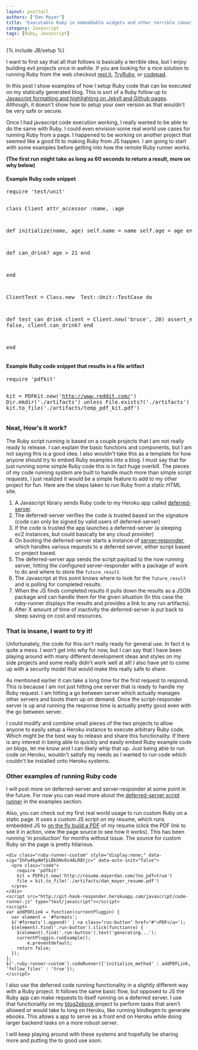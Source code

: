 ```yaml
---
layout: posttail
authors: ["Dan Mayer"]
title: "Executable Ruby in embeddable widgets and other terrible ideas"
category: Javascript
tags: [Ruby, Javascript]
---
```

{% include JB/setup %}

I want to first say that all that follows is basically a terrible idea, but I enjoy building evil projects once in awhile. If you are looking for a nice solution to running Ruby from the web checkout [repl.it](http://repl.it/languages/Ruby), [TryRuby](http://tryruby.org/levels/1/challenges/0), or [codepad](http://codepad.org/).

In this post I show examples of how I setup Ruby code that can be executed on my statically generated blog. This is sort of a Ruby follow up to [Javascript formatting and highlighting on Jekyll and Github pages](/javascript/2012/12/15/js-formatter-and-runner/). Although, it doesn't show how to setup your own version as that wouldn't be very safe or secure.

Once I had javascript code execution working, I really wanted to be able to do the same with Ruby. I could even envision some real world use cases for running Ruby from a page. I happened to be working on another project that seemed like a good fit to making Ruby from JS happen. I am going to start with some examples before getting into how the remote Ruby runner works.

__(The first run might take as long as 60 seconds to return a result, more on why below)__

#### Example Ruby code snippet

<div class="ruby-runner" data-sig="izI5aBu3xe1wL1C+y19Xyl4gZRw=">
  <pre class="code">
require 'test/unit'

class Client
  attr_accessor :name, :age
  
  def initialize(name, age)
    self.name = name
    self.age = age
  end

  def can_drink?
    age > 21
  end

end

ClientTest = Class.new <!--more--> Test::Unit::TestCase do

   def test_can_drink
     client = Client.new('bruce', 20)
     assert_equal false, client.can_drink?
   end

end
  </pre>
</div>


#### Example Ruby code snippet that results in a file artifact

<div class="ruby-runner" data-sig="qwfsvQGKZk77dBfNDz8KSaj5laQ=">
  <pre class="code">
require 'pdfkit'

kit = PDFKit.new('http://www.reddit.com/')
Dir.mkdir('./artifacts') unless File.exists?('./artifacts')
file = kit.to_file('./artifacts/temp_pdf_kit.pdf')
  </pre>
</div>

### Neat, How's it work?

The Ruby script running is based on a couple projects that I am not really ready to release. I can explain the basic functions and components, but I am not saying this is a good idea. I also wouldn't take this as a template for how anyone should try to embed Ruby examples into a blog. I must say that for just running some simple Ruby code this is in fact huge overkill. The pieces of my code running system are built to handle much more than simple script requests, I just realized it would be a simple feature to add to my other project for fun. Here are the steps taken to run Ruby from a static HTML site.

1. A Javascript library sends Ruby code to my Heroku app called [deferred-server](http://git-hook-responder.herokuapp.com/).
2. The deferred-server verifies the code is trusted based on the signature (code can only be signed by valid users of deferred-server)
3. If the code is trusted the app launches a deferred-server (a sleeping ec2 instances, but could basically be any cloud provider)
4. On booting the deferred-server starts a instance of [server-responder](https://github.com/danmayer/server_responder), which handles various requests to a deferred server, either script based or project based.
5. The deferred-server app sends the script payload to the now running server, hitting the configured server-responder with a package of work to do and where to store the `future_result`.
6. The Javascript at this point knows where to look for the `future_result` and is polling for completed results.
7. When the JS finds completed results it pulls down the results as a JSON package and can handle them for the given situation (In this case the ruby-runner displays the results and provides a link to any run artifacts).
8. After X amount of time of inactivity the deferred-server is put back to sleep saving on cost and resources. 

### That is insane, I want to try it!

Unfortunately, the code for this isn't really ready for general use. In fact it is quite a mess. I won't get into why for now, but I can say that I have been playing around with many different development ideas and styles on my side projects and some really didn't work well at all! I also have yet to come up with a security model that would make this really safe to share.

As mentioned earlier it can take a long time for the first request to respond. This is because I am not just hitting one server that is ready to handle my Ruby request. I am hitting a go between server which actually manages other servers and boots them up on demand. Once the script-responder server is up and running the response time is actually pretty good even with the go between server.

I could modify and combine small pieces of the two projects to allow anyone to easily setup a Heroku instance to execute arbitrary Ruby code. Which might be the best way to release and share this functionality. If there is any interest in being able to quickly and easily embed Ruby example code on blogs, let me know and I can likely whip that up. Just being able to run code on Heroku, wouldn't satisfy my needs as I wanted to run code which couldn't be installed onto Heroku systems.

### Other examples of running Ruby code

I will post more on deferred-server and server-responder at some point in the future. For now you can read more about the [deferred-server script runner](http://git-hook-responder.herokuapp.com/examples) in the examples section.

Also, you can check out my first real world usage to run custom Ruby on a static page. It uses a custom JS script on my resume, which runs embedded JS to [on the fly build a PDF](http://resume.mayerdan.com/) of my resume (click the PDF link to see it in action, view the page source to see how it works). This has been running 'in production' for months without issue. The source for custom Ruby on the page is pretty hilarious.

    <div class="ruby-runner-custom" style="display:none;" data-sig="IhFw4kpAHfpiBkbNv0s4ALR8tjc=" data-auto-init="false">
      <pre class="code">
        require 'pdfkit'
        kit = PDFKit.new('http://resume.mayerdan.com/?no_pdf=true')
        file = kit.to_file('./artifacts/dan_mayer_resume.pdf')
      </pre>
    </div>
    <script src="http://git-hook-responder.herokuapp.com/javascript/code-runner.js" type="text/javascript"></script>
    <script>
    var addPDFLink = function(currentPluggin) {
      var element = '#formats';
      $('#formats').append(' | <a class="run-button" href="#">PDF</a>');
	  $(element).find('.run-button').click(function(e) {
	    $(element).find('.run-button').text('generating...');
	    currentPluggin.runExample();
            e.preventdefault;
	    return false;
	  });
    };
    $('.ruby-runner-custom').codeRunner({'initialize_method' : addPDFLink, 'follow_files' : 'true'});
    </script>

I also use the deferred code running functionality in a slightly different way with a Ruby project. It follows the same basic flow, but opposed to JS the Ruby app can make requests to itself running on a deferred server. I use that functionality on my [blog2ebook](http://blog2ebook.herokuapp.com/) project to perform tasks that aren't allowed or would take to long on Heroku, like running kindlegen to generate ebooks. This allows a app to serve as a front end on Heroku while doing larger backend tasks on a more robust server. 

I will keep playing around with these systems and hopefully be sharing more and putting the to good use soon.